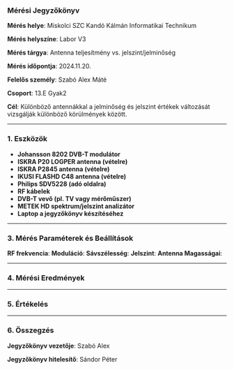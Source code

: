 ### Mérési Jegyzőkönyv

**Mérés helye**: Miskolci SZC Kandó Kálmán Informatikai Technikum 

**Mérés helyszíne**: Labor V3

**Mérés tárgya**: Antenna teljesítmény vs. jelszint/jelminőség

**Mérés időpontja**: 2024.11.20.  

**Felelős személy**: Szabó Alex Máté

**Csoport**: 13.E Gyak2

**Cél**: Különböző antennákkal a jelminőség és jelszint értékek változását vizsgálják különböző körülmények között.


---

### 1. **Eszközök**

- **Johansson 8202 DVB-T modulátor**
- **ISKRA P20 LOGPER antenna (vételre)**
- **ISKRA P2845 antenna (vételre)**
- **IKUSI FLASHD C48 antenna (vételre)**
- **Philips SDV5228 (adó oldalra)**
- **RF kábelek**
- **DVB-T vevő (pl. TV vagy mérőműszer)**
- **METEK HD spektrum/jelszint analizátor**
- **Laptop a jegyzőkönyv készítéséhez**

---

### 3. **Mérés Paraméterek és Beállítások**

**RF frekvencia**: 
**Moduláció**:
**Sávszélesség**:
**Jelszint**: 
**Antenna Magasságai**:

---

### 4. **Mérési Eredmények**


---

### 5. **Értékelés**


---

### 6. **Összegzés**


**Jegyzőkönyv vezetője**: Szabó Alex

**Jegyzőkönyv hitelesítő**: Sándor Péter

